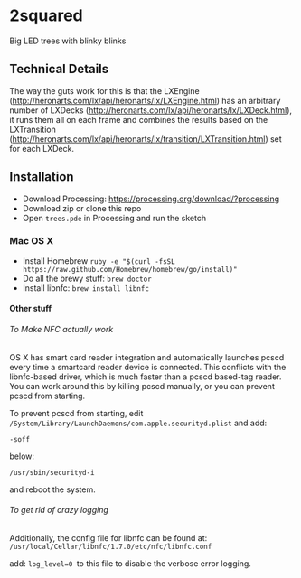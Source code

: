 # 2squared

Big LED trees with blinky blinks

## Technical Details

The way the guts work for this is that the LXEngine (http://heronarts.com/lx/api/heronarts/lx/LXEngine.html) has an arbitrary number of LXDecks (http://heronarts.com/lx/api/heronarts/lx/LXDeck.html), it runs them all on each frame and combines the results based on the LXTransition (http://heronarts.com/lx/api/heronarts/lx/transition/LXTransition.html) set for each LXDeck.

## Installation

* Download Processing: https://processing.org/download/?processing
* Download zip or clone this repo
* Open `trees.pde` in Processing and run the sketch

### Mac OS X

* Install Homebrew `ruby -e "$(curl -fsSL https://raw.github.com/Homebrew/homebrew/go/install)"`
* Do all the brewy stuff: `brew doctor`
* Install libnfc: `brew install libnfc`

#### Other stuff

###### To Make NFC actually work

OS X has smart card reader integration and automatically launches pcscd every time a smartcard reader device is connected. This conflicts with the libnfc-based driver, which is much faster than a pcscd based-tag reader. You can work around this by killing pcscd manually, or you can prevent pcscd from starting.

To prevent pcscd from starting, edit `/System/Library/LaunchDaemons/com.apple.securityd.plist` and add:

`-soff`

below:

`/usr/sbin/securityd-i`

and reboot the system.

###### To get rid of crazy logging

Additionally, the config file for libnfc can be found at: `/usr/local/Cellar/libnfc/1.7.0/etc/nfc/libnfc.conf`

add: `log_level=0 `to this file to disable the verbose error logging.
